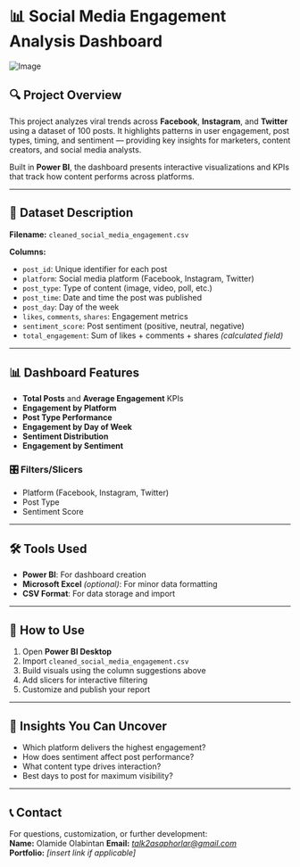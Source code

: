 # 📊 Social Media Engagement Analysis Dashboard

![Image](https://github.com/user-attachments/assets/c5047f80-4198-4249-ba43-70630b0116a9)

## 🔍 Project Overview

This project analyzes viral trends across **Facebook**, **Instagram**, and **Twitter** using a dataset of 100 posts. It highlights patterns in user engagement, post types, timing, and sentiment — providing key insights for marketers, content creators, and social media analysts.

Built in **Power BI**, the dashboard presents interactive visualizations and KPIs that track how content performs across platforms.

---

## 📁 Dataset Description

**Filename:** `cleaned_social_media_engagement.csv`

**Columns:**
- `post_id`: Unique identifier for each post  
- `platform`: Social media platform (Facebook, Instagram, Twitter)  
- `post_type`: Type of content (image, video, poll, etc.)  
- `post_time`: Date and time the post was published  
- `post_day`: Day of the week  
- `likes`, `comments`, `shares`: Engagement metrics  
- `sentiment_score`: Post sentiment (positive, neutral, negative)  
- `total_engagement`: Sum of likes + comments + shares *(calculated field)*

---

## 📊 Dashboard Features

- **Total Posts** and **Average Engagement** KPIs  
- **Engagement by Platform**  
- **Post Type Performance**  
- **Engagement by Day of Week**  
- **Sentiment Distribution**  
- **Engagement by Sentiment**

### 🎛 Filters/Slicers
- Platform (Facebook, Instagram, Twitter)  
- Post Type  
- Sentiment Score  

---

## 🛠️ Tools Used

- **Power BI**: For dashboard creation  
- **Microsoft Excel** *(optional)*: For minor data formatting  
- **CSV Format**: For data storage and import  

---

## 🚀 How to Use

1. Open **Power BI Desktop**  
2. Import `cleaned_social_media_engagement.csv`  
3. Build visuals using the column suggestions above  
4. Add slicers for interactive filtering  
5. Customize and publish your report

---

## 📌 Insights You Can Uncover

- Which platform delivers the highest engagement?
- How does sentiment affect post performance?
- What content type drives interaction?
- Best days to post for maximum visibility?

---

## 📞 Contact

For questions, customization, or further development:  
**Name:** Olamide Olabintan 
**Email:** *talk2asaphorlar@gmail.com*  
**Portfolio:** *[insert link if applicable]*
